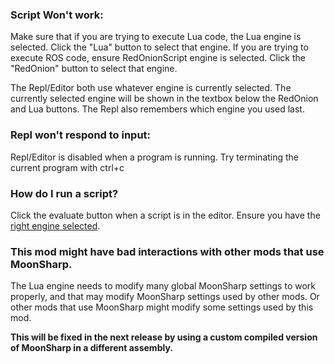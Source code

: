 ### Script Won't work:
Make sure that if you are trying to execute Lua code, the Lua engine is selected. Click the "Lua" button to select that engine.
If you are trying to execute ROS code, ensure RedOnionScript engine is selected. Click the "RedOnion" button to select that engine.

The Repl/Editor both use whatever engine is currently selected. The currently selected engine will be shown in the textbox below the RedOnion and Lua buttons. The Repl also remembers which engine you used last.

### Repl won't respond to input:
Repl/Editor is disabled when a program is running.
Try terminating the current program with ctrl+c

### How do I run a script?
Click the evaluate button when a script is in the editor. Ensure you have the [right engine selected](https://github.com/evandisoft/RedOnion/blob/master/TroubleShooting.md#script-wont-work).

### This mod might have bad interactions with other mods that use MoonSharp.
The Lua engine needs to modify many global MoonSharp settings to work properly, and that may modify MoonSharp settings used by other mods. Or other mods that use MoonSharp might modify some settings used by this mod.

**This will be fixed in the next release by using a custom compiled version of MoonSharp in a different assembly.**
